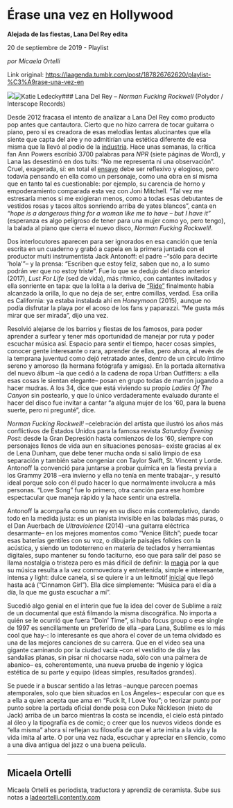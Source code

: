# Érase una vez en Hollywood

**Alejada de las fiestas, Lana Del Rey edita**

20 de septiembre de 2019 - Playlist

_por Micaela Ortelli_

Link original: https://laagenda.tumblr.com/post/187826762620/playlist-%C3%A9rase-una-vez-en

![](https://64.media.tumblr.com/df575ba82aec5b81b58ded69856f291b/tumblr_py3jg02Jam1u3lb1ko1_1280.jpg)![Katie Ledecky](https://64.media.tumblr.com/59774d884ac39d67544e63e7c44c6bd8/6b6ce4d0ff23ed9b-a9/s400x600/4d777786cd8be56f9c1b515a957ad77a24e54b3f.jpg)### Lana Del Rey – *Norman Fucking Rockwell* (Polydor / Interscope Records)


Desde 2012 fracasa el intento de analizar a Lana Del Rey como producto pop antes que cantautora. Cierto que no hizo carrera de tocar guitarra o piano, pero sí es creadora de esas melodías lentas alucinantes que ella siente que capta del aire y no admitirían una estética diferente de esa misma que la llevó al podio de la [industria](https://www.youtube.com/watch?time_continue=1&v=leopt__ATR0). Hace unas semanas, la crítica fan Ann Powers escribió 3700 palabras para *NPR* (siete páginas de Word), y Lana las desestimó en dos tuits: “No me representa ni una observación”. Cruel, exagerada, sí: en total el [ensayo](https://www.npr.org/2019/09/04/757545360/lana-del-rey-lives-in-americas-messy-subconscious) debe ser reflexivo y elogioso, pero todavía pensando en ella como un personaje, como una obra en sí misma que en tanto tal es cuestionable: por ejemplo, su carencia de horno y empoderamiento comparada esta vez con Joni Mitchell. “Tal vez me estresaría menos si me exigieran menos, como a todas esas debutantes de vestidos rosas y tacos altos sonriendo arriba de yates blancos”, canta en *“hope is a dangerous thing for a woman like me to have – but I have it”* (esperanza es algo peligroso de tener para una mujer como yo, pero tengo), la balada al piano que cierra el nuevo disco, *Norman Fucking Rockwell!*.

Dos interlocutores aparecen para ser ignorados en esa canción que tenía escrita en un cuaderno y grabó a capela en la primera juntada con el productor multi instrumentista Jack Antonoff: el padre –“sólo para decirte ‘hola'”– y la prensa: “Escriben que estoy feliz, saben que no, a lo sumo podrán ver que no estoy triste”. Fue lo que se dedujo del disco anterior (2017), *Lust For Life* (sed de vida), más rítmico, con cantantes invitados y ella sonriente en tapa: que la lolita a la deriva de [“Ride”](https://www.youtube.com/watch?v=Py_-3di1yx0) finalmente había alcanzado la orilla, lo que no deja de ser, entre comillas, verdad. Esa orilla es California: ya estaba instalada ahí en *Honeymoon* (2015), aunque no podía disfrutar la playa por el acoso de los fans y paparazzi. “Me gusta más mirar que ser mirada”, dijo una vez. 

Resolvió alejarse de los barrios y fiestas de los famosos, para poder aprender a surfear y tener más oportunidad de manejar por ruta y poder escuchar música así. Espacio para sentir el tiempo, hacer cosas simples, conocer gente interesante o rara, aprender de ellas, pero ahora, al revés de la temprana juventud como dejó retratado antes, dentro de un círculo íntimo sereno y amoroso (la hermana fotógrafa y amigas). En la portada alternativa del nuevo álbum –la que cedió a la cadena de ropa Urban Outfitters: a ella esas cosas le sientan elegante– posan en grupo todas de marrón jugando a hacer mudras. A los 34, dice que está viviendo su propio *Ladies Of The Canyon* sin postearlo, y que lo único verdaderamente evaluado durante el hacer del disco fue invitar a cantar “a alguna mujer de los '60, para la buena suerte, pero ni pregunté”, dice.

*Norman Fucking Rockwell!* –celebración del artista que ilustró los años más conflictivos de Estados Unidos para la famosa revista *Saturday Evening Post*: desde la Gran Depresión hasta comienzos de los '60, siempre con personajes llenos de vida aun en situaciones penosas– existe gracias al ex de Lena Dunham, que debe tener mucha onda si salió limpio de esa separación y también sabe congeniar con Taylor Swift, St. Vincent y Lorde. Antonoff la convenció para juntarse a probar química en la fiesta previa a los Grammy 2018 –era invierno y ella no tenía en mente trabajar–, y resultó ideal porque solo con él pudo hacer lo que normalmente involucra a más personas. “Love Song” fue lo primero, otra canción para ese hombre espectacular que maneja rápido y la hace sentir una estrella. 

Antonoff la acompaña como un rey en su disco más contemplativo, dando todo en la medida justa: es un pianista invisible en las baladas más puras, o el Dan Auerbach de *Ultraviolence* (2014) –una guitarra eléctrica desarmante– en los mejores momentos como “Venice Bitch”; puede tocar esas baterías gentiles con su voz, o dibujarle paisajes folkies con la acústica, y siendo un todoterreno en materia de teclados y herramientas digitales, supo mantener su fondo taciturno, eso que para salir del paso se llama nostalgia o tristeza pero es más difícil de definir: la [magia](https://www.youtube.com/watch?v=zA4OjrpVsiY) por la que su música resulta a la vez conmovedora y entretenida, simple e interesante, intensa y light: dulce canela, si se quiere ir a un leitmotif [inicial](https://www.youtube.com/watch?v=ClJtq3fA4_M) que llegó hasta acá (“Cinnamon Girl”). Ella dice simplemente: “Música para el día a día, la que me gusta escuchar a mí”.

Sucedió algo genial en el ínterin que fue la idea del cover de Sublime a raíz de un documental que está filmando la misma discográfica. No importa a quién se le ocurrió que fuera “Doin’ Time”, si hubo focus group o ese single de 1997 es sencillamente un preferido de ella –para Lana, Sublime es lo más cool que hay–: lo interesante es que ahora el cover de un tema olvidado es una de las mejores canciones de su carrera. Que en el video sea una gigante caminando por la ciudad vacía –con el vestidito de día y las sandalias planas, sin pisar ni chocarse nada, sólo con una palmera de abanico– es, coherentemente, una nueva prueba de ingenio y lógica estética de su parte y equipo (ideas simples, resultados grandes).

Se puede ir a buscar sentido a las letras –aunque parecen poemas atemporales, solo que bien situados en Los Ángeles–: especular con que es a ella a quien acepta que ama en “Fuck It, I Love You”; o teorizar punto por punto sobre la portada oficial donde posa con Duke Nickleson (nieto de Jack) arriba de un barco mientras la costa se incendia, el cielo está pintado al óleo y la tipografía es de comic; o creer que los nuevos videos donde es “ella misma” ahora sí reflejan su filosofía de que el arte imita a la vida y la vida imita al arte. O por una vez nada, escuchar y apreciar en silencio, como a una diva antigua del jazz o una buena película.

  




---

 Micaela Ortelli
----------------

 Micaela Ortelli es periodista, traductora y aprendiz de ceramista. Sube sus notas a [ladeortelli.contently.com](https://ladeortelli.contently.com/)

